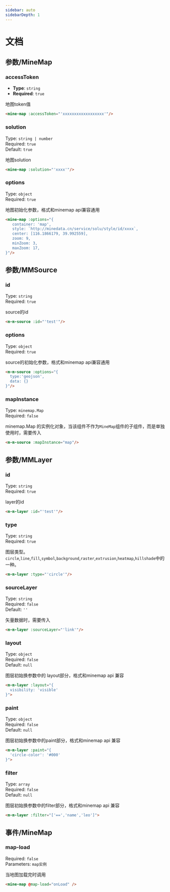 ```yaml
---
sidebar: auto
sidebarDepth: 1
---
```


# 文档


## 参数/MineMap

### accessToken
* **Type**: `string`<br>
* **Required**: `true`<br>

地图token值

```html
<mine-map :accessToken="'xxxxxxxxxxxxxxxxxx'"/>
```

### solution
Type: `string | number`<br>
Required: `true`<br>
Default: `true`

地图solution

```html
<mine-map :solution="'xxxx'"/>
```

### options
Type: `object`<br>
Required: `true`<br>

地图初始化参数，格式和minemap api兼容通用

```html
<mine-map :options="{
   container: 'map',
   style: `http://minedata.cn/service/solu/style/id/xxxx`,
   center: [116.1866179, 39.992559],
   zoom: 9,
   minZoom: 3,
   maxZoom: 17,
}"/>
```

## 参数/MMSource

### id
Type: `string`<br>
Required: `true`<br>

source的id

```html
<m-m-source :id="'test'"/>
```

### options
Type: `object`<br>
Required: `true`<br>

source的初始化参数，格式和minemap api兼容通用

```html
<m-m-source :options="{
  type:'geojson',
  data: {}
}"/>
```

### mapInstance
Type: `minemap.Map`<br>
Required: `false`<br>

minemap.Map 的实例化对象，当该组件不作为`MineMap`组件的子组件，而是单独使用时，需要传入

```html
<m-m-source :mapInstance="map"/>
```

## 参数/MMLayer

### id
Type: `string`<br>
Required: `true`<br>

layer的id

```html
<m-m-layer :id="'test'"/>
```

### type 
Type: `string`<br>
Required: `true`<br>

图层类型。 `circle`,`line`,`fill`,`symbol`,`background`,`raster`,`extrusion`,`heatmap`,`hillshade`中的一种。

```html
<m-m-layer :type="'circle'"/>
```

### sourceLayer 
Type: `string`<br>
Required: `false`<br>
Default: `''`

矢量数据时，需要传入

```html
<m-m-layer :sourceLayer="'link'"/>
```

### layout
Type: `object`<br>
Required: `false`<br>
Default: `null`

图层初始换参数中的 layout部分，格式和minemap api 兼容

```html
<m-m-layer :layout="{
  visibility: 'visible'
}">
```

### paint 
Type: `object`<br>
Required: `false`<br>
Default: `null`

图层初始换参数中的paint部分，格式和minemap api 兼容

```html
<m-m-layer :paint="{
  'circle-color': '#000'
}">
```

### filter
Type: `array`<br>
Required: `false`<br>
Default: `null`

图层初始换参数中的filter部分，格式和minemap api 兼容

```html
<m-m-layer :filter="['==','name','leo']">
```

## 事件/MineMap

### map-load 

Required: `false`<br>
Parameters: `map实例`

当地图加载完时调用

```html
<mine-map @map-load="onLoad" />
```
